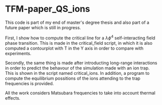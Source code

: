 # TFM-paper_QS_ions
This code is part of my end of master's degree thesis and also part of a future paper which is still in progress. 

First, I show how to compute the critical line for a $\lambda\phi^4$ self-interacting field phase transition. This is made in the critical_field script,
in which it is also computed a contourplot with T in the Y axis in order to compare with experiments.

Secondly, the same thing is made after introducting long-range interactions in order to predict the behavour of the simulation made with an ion trap. 
This is shown in the script named critical_ions. In addition, a program to compute the equilibrium possitions of the ions attending to the trap 
frequencies is provided.

All the work considers Matsubara frequencies to take into account thermal effects.

